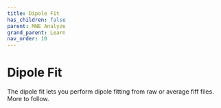 ```yaml
---
title: Dipole Fit
has_children: false
parent: MNE Analyze
grand_parent: Learn
nav_order: 10
---
```

# Dipole Fit

The dipole fit lets you perform dipole fitting from raw or average fiff files. More to follow.

